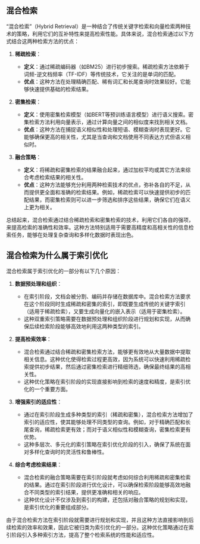 ## 混合检索

“混合检索”（Hybrid Retrieval）是一种结合了传统关键字检索和向量检索两种技术的策略，利用它们的互补特性来提高检索性能。具体来说，混合检索通过以下方式结合这两种检索方法的优点：

1. **稀疏检索**：
   - **定义**：通过稀疏编码器（如BM25）进行初步搜索。稀疏检索方法依赖于词频-逆文档频率（TF-IDF）等传统技术，它关注的是单词的匹配。
   - **优点**：这种方法在处理精确匹配、稀有词汇和长尾查询时效果较好。它能够快速提供基础的检索结果。

2. **密集检索**：
   - **定义**：使用密集检索模型（如BERT等预训练语言模型）进行语义搜索。密集检索方法利用向量表示，通过计算向量之间的相似度来找到相关文档。
   - **优点**：这种方法在捕捉语义相似性和处理短语、模糊查询时表现更好。它能够确保更高的相关性，尤其是当查询和文档使用不同表达方式但语义相似时。

3. **融合策略**：
   - **定义**：将稀疏和密集检索的结果融合起来，通过加权平均或其它方法来综合考虑检索结果的相关性。
   - **优点**：这种方法能够充分利用两种检索技术的优点，弥补各自的不足，从而提供更全面和准确的检索结果。例如，稀疏检索可以快速提供初步的匹配结果，而密集检索则可以进一步筛选和排序这些结果，确保它们在语义上更为相关。

总结起来，混合检索通过结合稀疏检索和密集检索的技术，利用它们各自的强项，来提高检索的准确性和效率。这种方法特别适用于需要高精度和高相关性的信息检索任务，能够在处理复杂查询和多样化数据时表现出色。

## 混合检索为什么属于索引优化

混合检索属于索引优化的一部分有以下几个原因：

1. **数据预处理和组织**：
   - 在索引阶段，文档会被分割、编码并存储在数据库中。混合检索方法要求在这个阶段同时生成稀疏和密集的索引，即既要生成传统的关键字索引（适用于稀疏检索），又要生成向量化的嵌入表示（适用于密集检索）。
   - 这种双重索引策略需要在数据预处理和组织阶段进行规划和实现，从而确保后续检索阶段能够高效地利用这两种类型的索引。

2. **提高检索效率**：
   - 混合检索通过结合稀疏和密集检索方法，能够更有效地从大量数据中提取相关信息。这种优化使得检索过程更高效，因为系统可以快速利用稀疏检索提供初步结果，然后通过密集检索进行精细筛选，确保最终结果的高相关性。
   - 这种优化策略在索引阶段的实现直接影响到检索的速度和精度，是索引优化的一个重要方面。

3. **增强索引的适应性**：
   - 通过在索引阶段生成多种类型的索引（稀疏和密集），混合检索方法增加了索引的适应性，使其能够处理不同类型的查询。例如，对于精确匹配和长尾查询，稀疏检索更有效；而对于语义相似性和模糊查询，密集检索更有优势。
   - 这种多层次、多元化的索引策略在索引优化阶段的引入，确保了系统在面对多样化查询时的灵活性和鲁棒性。

4. **综合考虑检索结果**：
   - 混合检索的融合策略需要在索引阶段就考虑如何综合利用稀疏和密集检索的结果。通过在索引阶段进行优化设计，可以确保检索阶段能够高效地融合不同类型的索引结果，提供更准确和相关的响应。
   - 这种优化设计不仅涉及到索引的构建，还包括对融合策略的规划和实现，是索引优化的重要组成部分。

由于混合检索方法在索引阶段就需要进行规划和实现，并且这种方法直接影响到后续检索的效率和效果，因此它被归类为索引优化的一部分。这种优化策略通过在索引阶段引入多种索引方法，提高了整个检索系统的性能和适应性。